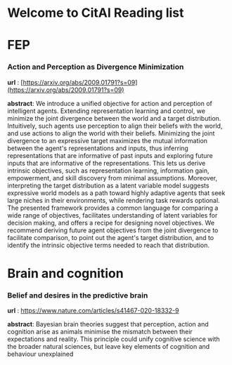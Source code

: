 # Welcome to CitAI Reading list



# FEP



### Action and Perception as Divergence Minimization

**url** : [https://arxiv.org/abs/2009.01791?s=09](https://arxiv.org/abs/2009.01791?s=09)

**abstract**:  We introduce a unified objective for action and perception of intelligent agents. Extending representation learning and control, we minimize the joint divergence between the world and a target distribution. Intuitively, such agents use perception to align their beliefs with the world, and use actions to align the world with their beliefs. Minimizing the joint divergence to an expressive target maximizes the mutual information between the agent's representations and inputs, thus inferring representations that are informative of past inputs and exploring future inputs that are informative of the representations. This lets us derive intrinsic objectives, such as representation learning, information gain, empowerment, and skill discovery from minimal assumptions. Moreover, interpreting the target distribution as a latent variable model suggests expressive world models as a path toward highly adaptive agents that seek large niches in their environments, while rendering task rewards optional. The presented framework provides a common language for comparing a wide range of objectives, facilitates understanding of latent variables for decision making, and offers a recipe for designing novel objectives. We recommend deriving future agent objectives from the joint divergence to facilitate comparison, to point out the agent's target distribution, and to identify the intrinsic objective terms needed to reach that distribution.

# Brain and cognition

### Belief and desires in the predictive brain

**url** : https://www.nature.com/articles/s41467-020-18332-9

**abstract**:  Bayesian brain theories suggest that perception, action and cognition arise as animals minimise the mismatch between their expectations and reality. This principle could unify cognitive science with the broader natural sciences, but leave key elements of cognition and behaviour unexplained
